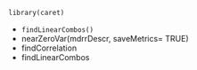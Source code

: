 `library(caret)`

* `findLinearCombos()`
* nearZeroVar(mdrrDescr, saveMetrics= TRUE)
* findCorrelation
* findLinearCombos 
